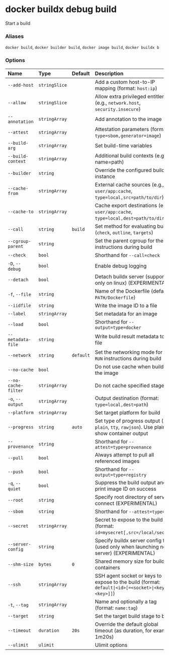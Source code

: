 # docker buildx debug build

<!---MARKER_GEN_START-->
Start a build

### Aliases

`docker build`, `docker builder build`, `docker image build`, `docker buildx b`

### Options

| Name                | Type          | Default   | Description                                                                                         |
|:--------------------|:--------------|:----------|:----------------------------------------------------------------------------------------------------|
| `--add-host`        | `stringSlice` |           | Add a custom host-to-IP mapping (format: `host:ip`)                                                 |
| `--allow`           | `stringSlice` |           | Allow extra privileged entitlement (e.g., `network.host`, `security.insecure`)                      |
| `--annotation`      | `stringArray` |           | Add annotation to the image                                                                         |
| `--attest`          | `stringArray` |           | Attestation parameters (format: `type=sbom,generator=image`)                                        |
| `--build-arg`       | `stringArray` |           | Set build-time variables                                                                            |
| `--build-context`   | `stringArray` |           | Additional build contexts (e.g., name=path)                                                         |
| `--builder`         | `string`      |           | Override the configured builder instance                                                            |
| `--cache-from`      | `stringArray` |           | External cache sources (e.g., `user/app:cache`, `type=local,src=path/to/dir`)                       |
| `--cache-to`        | `stringArray` |           | Cache export destinations (e.g., `user/app:cache`, `type=local,dest=path/to/dir`)                   |
| `--call`            | `string`      | `build`   | Set method for evaluating build (`check`, `outline`, `targets`)                                     |
| `--cgroup-parent`   | `string`      |           | Set the parent cgroup for the `RUN` instructions during build                                       |
| `--check`           | `bool`        |           | Shorthand for `--call=check`                                                                        |
| `-D`, `--debug`     | `bool`        |           | Enable debug logging                                                                                |
| `--detach`          | `bool`        |           | Detach buildx server (supported only on linux) (EXPERIMENTAL)                                       |
| `-f`, `--file`      | `string`      |           | Name of the Dockerfile (default: `PATH/Dockerfile`)                                                 |
| `--iidfile`         | `string`      |           | Write the image ID to a file                                                                        |
| `--label`           | `stringArray` |           | Set metadata for an image                                                                           |
| `--load`            | `bool`        |           | Shorthand for `--output=type=docker`                                                                |
| `--metadata-file`   | `string`      |           | Write build result metadata to a file                                                               |
| `--network`         | `string`      | `default` | Set the networking mode for the `RUN` instructions during build                                     |
| `--no-cache`        | `bool`        |           | Do not use cache when building the image                                                            |
| `--no-cache-filter` | `stringArray` |           | Do not cache specified stages                                                                       |
| `-o`, `--output`    | `stringArray` |           | Output destination (format: `type=local,dest=path`)                                                 |
| `--platform`        | `stringArray` |           | Set target platform for build                                                                       |
| `--progress`        | `string`      | `auto`    | Set type of progress output (`auto`, `plain`, `tty`, `rawjson`). Use plain to show container output |
| `--provenance`      | `string`      |           | Shorthand for `--attest=type=provenance`                                                            |
| `--pull`            | `bool`        |           | Always attempt to pull all referenced images                                                        |
| `--push`            | `bool`        |           | Shorthand for `--output=type=registry`                                                              |
| `-q`, `--quiet`     | `bool`        |           | Suppress the build output and print image ID on success                                             |
| `--root`            | `string`      |           | Specify root directory of server to connect (EXPERIMENTAL)                                          |
| `--sbom`            | `string`      |           | Shorthand for `--attest=type=sbom`                                                                  |
| `--secret`          | `stringArray` |           | Secret to expose to the build (format: `id=mysecret[,src=/local/secret]`)                           |
| `--server-config`   | `string`      |           | Specify buildx server config file (used only when launching new server) (EXPERIMENTAL)              |
| `--shm-size`        | `bytes`       | `0`       | Shared memory size for build containers                                                             |
| `--ssh`             | `stringArray` |           | SSH agent socket or keys to expose to the build (format: `default\|<id>[=<socket>\|<key>[,<key>]]`) |
| `-t`, `--tag`       | `stringArray` |           | Name and optionally a tag (format: `name:tag`)                                                      |
| `--target`          | `string`      |           | Set the target build stage to build                                                                 |
| `--timeout`         | `duration`    | `20s`     | Override the default global timeout (as duration, for example 1m20s)                                |
| `--ulimit`          | `ulimit`      |           | Ulimit options                                                                                      |


<!---MARKER_GEN_END-->

